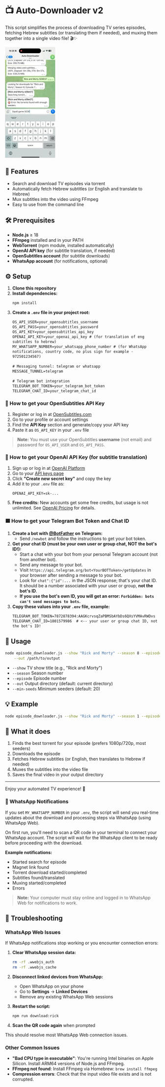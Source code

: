 # 📺 Auto-Downloader v2

This script simplifies the process of downloading TV series episodes, fetching Hebrew subtitles (or translating them if needed), and muxing them together into a single video file! 🎬✨

![Demo](demo.gif)

## 🚀 Features
- Search and download TV episodes via torrent
- Automatically fetch Hebrew subtitles (or English and translate to Hebrew)
- Mux subtitles into the video using FFmpeg
- Easy to use from the command line

## 🛠️ Prerequisites
- **Node.js** ≥ 18
- **FFmpeg** installed and in your PATH
- **WebTorrent** (npm module, installed automatically)
- **OpenAI API key** (for subtitle translation, if needed)
- **OpenSubtitles account** (for subtitle downloads)
- **WhatsApp account** (for notifications, optional)

## ⚙️ Setup
1. **Clone this repository**
2. **Install dependencies:**
   ```sh
   npm install
   ```
3. **Create a `.env` file in your project root:**
   ```env
   OS_API_USER=your_opensubtitles_username
   OS_API_PASS=your_opensubtitles_password
   OS_API_KEY=your_opensubtitles_api_key
   OPENAI_API_KEY=your_openai_api_key # (for translation of eng subtitles to hebrew)
   MY_WHATSAPP_NUMBER=your_whatsapp_phone_number # (for WhatsApp notifications, country code, no plus sign for example - 972501234567)
   
   # Messaging tunnel: telegram or whatsapp
   MESSAGE_TUNNEL=telegram
   
   # Telegram bot integration
   TELEGRAM_BOT_TOKEN=your_telegram_bot_token
   TELEGRAM_CHAT_ID=your_telegram_chat_id
   ```

### 🔑 How to get your OpenSubtitles API Key
1. Register or log in at [OpenSubtitles.com](https://www.opensubtitles.com/)
2. Go to your profile or account settings
3. Find the **API Key** section and generate/copy your API key
4. Paste it as `OS_API_KEY` in your `.env` file

> **Note:** You must use your OpenSubtitles **username** (not email) and password for `OS_API_USER` and `OS_API_PASS`.

### 🤖 How to get your OpenAI API Key (for subtitle translation)
1. Sign up or log in at [OpenAI Platform](https://platform.openai.com/signup)
2. Go to your [API keys page](https://platform.openai.com/api-keys)
3. Click **"Create new secret key"** and copy the key
4. Add it to your `.env` file as:
   ```env
   OPENAI_API_KEY=sk-...
   ```
5. **Free credits:** New accounts get some free credits, but usage is not unlimited. See [OpenAI Pricing](https://openai.com/pricing) for details.

### 🟦 How to get your Telegram Bot Token and Chat ID
1. **Create a bot with [@BotFather](https://t.me/botfather) on Telegram:**
   - Send `/newbot` and follow the instructions to get your bot token.
2. **Get your chat ID (must be your own user or group chat, NOT the bot's ID!):**
   - Start a chat with your bot from your personal Telegram account (not from another bot).
   - Send any message to your bot.
   - Visit `https://api.telegram.org/bot<YourBOTToken>/getUpdates` in your browser after sending a message to your bot.
   - Look for `chat":{"id":...` in the JSON response; that's your chat ID. It should be a number associated with your user or group, **not the bot's ID**.
   - **If you use the bot's own ID, you will get an error: `Forbidden: bots can't send messages to bots`.**
3. **Copy these values into your `.env` file, example:**
   ```env
   TELEGRAM_BOT_TOKEN=7872878394:AAGKcrvsqZaPBMSbAYbDs6QXsYVMAvRWDvs
   TELEGRAM_CHAT_ID=1801579986  # <-- your user or group chat ID, not the bot's ID!
   ```

## 📝 Usage

```sh
node episode_downloader.js --show "Rick and Morty" --season 8 --episode 5 \
    --out /path/to/output
```

- `--show`      TV show title (e.g., "Rick and Morty")
- `--season`    Season number
- `--episode`   Episode number
- `--out`       Output directory (default: current directory)
- `--min-seeds` Minimum seeders (default: 20)

## 💡 Example
```sh
node episode_downloader.js --show "Rick and Morty" --season 1 --episode 1 --out ~/Videos/ --min-seeds 25
```

## 🧩 What it does
1. Finds the best torrent for your episode (prefers 1080p/720p, most seeders)
2. Downloads the episode
3. Fetches Hebrew subtitles (or English, then translates to Hebrew if needed)
4. Muxes the subtitles into the video file
5. Saves the final video in your output directory

---

Enjoy your automated TV experience! 🍿

### 📲 WhatsApp Notifications

If you set `MY_WHATSAPP_NUMBER` in your `.env`, the script will send you real-time updates about the download and processing steps via WhatsApp (using WhatsApp Web). 

On first run, you'll need to scan a QR code in your terminal to connect your WhatsApp account. 
The script will wait for the WhatsApp client to be ready before proceeding with the download.

**Example notifications:**
- Started search for episode
- Magnet link found
- Torrent download started/completed
- Subtitles found/translated
- Muxing started/completed
- Errors

> **Note:** Your computer must stay online and logged in to WhatsApp Web for notifications to work.

## 🔧 Troubleshooting

### WhatsApp Web Issues

If WhatsApp notifications stop working or you encounter connection errors:

1. **Clear WhatsApp session data:**
   ```sh
   rm -rf .wwebjs_auth
   rm -rf .wwebjs_cache
   ```

2. **Disconnect linked devices from WhatsApp:**
   - Open WhatsApp on your phone
   - Go to **Settings** → **Linked Devices**
   - Remove any existing WhatsApp Web sessions

3. **Restart the script:**
   ```sh
   npm run download:rick
   ```

4. **Scan the QR code again** when prompted

This should resolve most WhatsApp Web connection issues.

### Other Common Issues

- **"Bad CPU type in executable"**: You're running Intel binaries on Apple Silicon. Install ARM64 versions of Node.js and FFmpeg.
- **FFmpeg not found**: Install FFmpeg via Homebrew: `brew install ffmpeg`
- **Compression errors**: Check that the input video file exists and is not corrupted.
